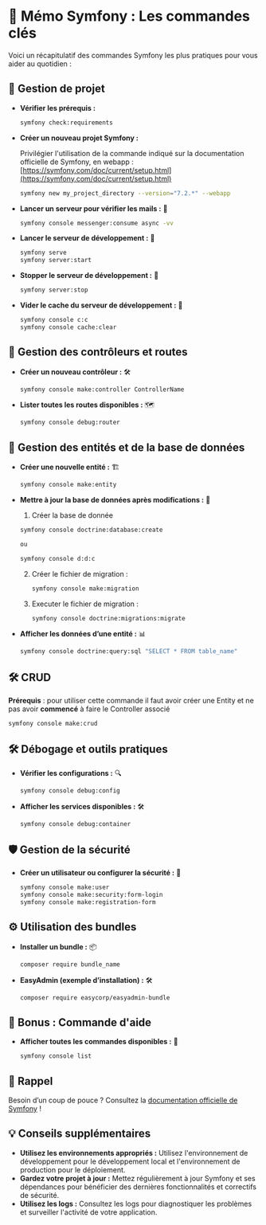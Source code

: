 # 📌 Mémo Symfony : Les commandes clés

Voici un récapitulatif des commandes Symfony les plus pratiques pour vous aider au quotidien :

## 🚀 Gestion de projet

- **Vérifier les prérequis :**

  ```bash
  symfony check:requirements
  ```

- **Créer un nouveau projet Symfony :**

  Privilégier l'utilisation de la commande indiqué sur la documentation officielle de Symfony, en webapp : [https://symfony.com/doc/current/setup.html](https://symfony.com/doc/current/setup.html)

  ```bash
  symfony new my_project_directory --version="7.2.*" --webapp
  ```

- **Lancer un serveur pour vérifier les mails :** 📧

  ```bash
  symfony console messenger:consume async -vv
  ```




- **Lancer le serveur de développement :** 🚀

  ```bash
  symfony serve
  symfony server:start
  ```

- **Stopper le serveur de développement :** 🛑

  ```bash
  symfony server:stop
  ```

- **Vider le cache du serveur de développement :** 🧹

  ```bash
  symfony console c:c
  symfony console cache:clear
  ```

## 🔧 Gestion des contrôleurs et routes

- **Créer un nouveau contrôleur :** 🛠️

  ```bash
  symfony console make:controller ControllerName
  ```

- **Lister toutes les routes disponibles :** 🗺️

  ```bash
  symfony console debug:router
  ```

## 📄 Gestion des entités et de la base de données

- **Créer une nouvelle entité :** 🏗️

  ```bash
  symfony console make:entity
  ```

- **Mettre à jour la base de données après modifications :** 🔄

  1. Créer la base de donnée

    ```bash
    symfony console doctrine:database:create

    ou

    symfony console d:d:c
    ```

  2. Créer le fichier de migration :

     ```bash
     symfony console make:migration
     ```

  3. Executer le fichier de migration :

     ```bash
     symfony console doctrine:migrations:migrate
     ```

- **Afficher les données d’une entité :** 📊

  ```bash
  symfony console doctrine:query:sql "SELECT * FROM table_name"
  ```

## 🛠️ CRUD

**Prérequis** : pour utiliser cette commande il faut avoir créer une Entity et ne pas avoir **commencé** à faire le Controller associé

```bash
symfony console make:crud
```

## 🛠️ Débogage et outils pratiques

- **Vérifier les configurations :** 🔍

  ```bash
  symfony console debug:config
  ```

- **Afficher les services disponibles :** 🛠️

  ```bash
  symfony console debug:container
  ```

## 🛡️ Gestion de la sécurité

- **Créer un utilisateur ou configurer la sécurité :** 🔐

  ```bash
  symfony console make:user
  symfony console make:security:form-login
  symfony console make:registration-form
  ```

## ⚙️ Utilisation des bundles

- **Installer un bundle :** 📦

  ```bash
  composer require bundle_name
  ```

- **EasyAdmin (exemple d’installation) :** 🛠️

  ```bash
  composer require easycorp/easyadmin-bundle
  ```

## 🌟 Bonus : Commande d'aide

- **Afficher toutes les commandes disponibles :** 📜

  ```bash
  symfony console list
  ```

## 🙌 Rappel

Besoin d’un coup de pouce ? Consultez la [documentation officielle de Symfony](https://symfony.com/doc/current/index.html) !

## 💡 Conseils supplémentaires

- **Utilisez les environnements appropriés :** Utilisez l'environnement de développement pour le développement local et l'environnement de production pour le déploiement.
- **Gardez votre projet à jour :** Mettez régulièrement à jour Symfony et ses dépendances pour bénéficier des dernières fonctionnalités et correctifs de sécurité.
- **Utilisez les logs :** Consultez les logs pour diagnostiquer les problèmes et surveiller l'activité de votre application.